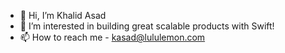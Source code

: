 - 👋 Hi, I’m Khalid Asad
- 👀 I’m interested in building great scalable products with Swift!
- 📫 How to reach me - kasad@lululemon.com

<!---
khalidasad-lulu/khalidasad-lulu is a ✨ special ✨ repository because its `README.md` (this file) appears on your GitHub profile.
You can click the Preview link to take a look at your changes.
--->
